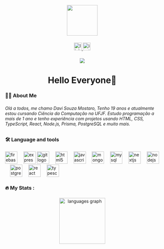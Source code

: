 <div align="center" height="100em" width="100em">
  <img  src="https://media1.giphy.com/media/v1.Y2lkPTc5MGI3NjExajE0MHJvOGJqYWVoYXY1MXp5dmxmN2Vvem1qa3Blc3RzcW4wazNmdyZlcD12MV9pbnRlcm5hbF9naWZfYnlfaWQmY3Q9Zw/78XCFBGOlS6keY1Bil/giphy.gif" height="100em" width="100em"  />
</div>

###

<div align="center">
  <a href="https://www.linkedin.com/in/davi-mostaro-05a569361/" target="_blank">
    <img src="https://img.shields.io/static/v1?message=LinkedIn&logo=linkedin&label=&color=0077B5&logoColor=white&labelColor=&style=for-the-badge" height="25em" alt="linkedin logo"  />
  </a>
  <a href="https://www.instagram.com/_davimostaro/">
    <img src="https://img.shields.io/static/v1?message=Instagram&logo=instagram&label=&color=E4405F&logoColor=white&labelColor=&style=for-the-badge" height="25em" alt="instagram logo"  />
  </a>
</div>

###

<div align="center">
  <img src="https://profile-counter.glitch.me/DaviMostaro/count.svg?"  />
</div>

###

<h1 align="center">Hello Everyone👋</h1>

###

<h3 align="left">👩‍💻  About Me</h3>

###

<h6 align="left">Olá a todos, me chamo Davi Souza Mostaro, Tenho 19 anos e atualmente estou cursando Ciência da Computação na UFJF. Estudo programação a mais de 1 ano e tenho experiência com projetos usando HTML, CSS, TypeScript, React, Node.js, Prisma, PostgreSQL e muito mais.</h6>

###

<h3 align="left">🛠 Language and tools</h3>

###

<div align="left">
  <img src="https://cdn.jsdelivr.net/gh/devicons/devicon/icons/firebase/firebase-plain-wordmark.svg" height="40em" width="40em" alt="firebase logo"  />
  <img width="12em" />

  <img src="https://cdn.jsdelivr.net/gh/devicons/devicon/icons/express/express-original.svg" height="40em" width="40em" alt="express logo"  />

  <img src="https://cdn.jsdelivr.net/gh/devicons/devicon/icons/git/git-original.svg" height="40em" width="40em" alt="git logo"  />
  <img width="12em" />
  <img src="https://cdn.jsdelivr.net/gh/devicons/devicon/icons/html5/html5-original.svg" height="40em" width="40em" alt="html5 logo"  />
  <img width="12em" />
  <img src="https://cdn.jsdelivr.net/gh/devicons/devicon/icons/javascript/javascript-original.svg" height="40em" width="40em" alt="javascript logo"  />
  <img width="12em" />
  <img src="https://cdn.jsdelivr.net/gh/devicons/devicon/icons/mongodb/mongodb-original.svg" height="40em" width="40em" alt="mongodb logo"  />
  <img width="12em" />
  <img src="https://cdn.jsdelivr.net/gh/devicons/devicon/icons/mysql/mysql-original.svg" height="40em" width="40em" alt="mysql logo"  />
  <img width="12em" />
  <img src="https://cdn.jsdelivr.net/gh/devicons/devicon/icons/nextjs/nextjs-original.svg" height="40em" width="40em" alt="nextjs logo"  />
  <img width="12em" />
  <img src="https://cdn.jsdelivr.net/gh/devicons/devicon/icons/nodejs/nodejs-original.svg" height="40em" width="40em" alt="nodejs logo"  />
  <img width="12em" />
  <img src="https://cdn.jsdelivr.net/gh/devicons/devicon/icons/postgresql/postgresql-original.svg" height="40em" width="40em" alt="postgresql logo"  />
  <img width="12em" />

  <img src="https://cdn.jsdelivr.net/gh/devicons/devicon/icons/react/react-original.svg" height="40" width="40em" alt="react logo"  />
  <img width="12em" />

  <img src="https://cdn.jsdelivr.net/gh/devicons/devicon/icons/typescript/typescript-original.svg" height="40em" width="40em" alt="typescript logo"  />
</div>

###

<h3 align="left">🔥   My Stats :</h3>

###

<div align="center">
  <img src="https://github-readme-stats.vercel.app/api/top-langs?username=DaviMostaro&locale=en&hide_title=false&layout=compact&card_width=320&langs_count=4&theme=highcontrast&hide_border=false&order=2" height="150em" alt="languages graph"  />
</div>

###
